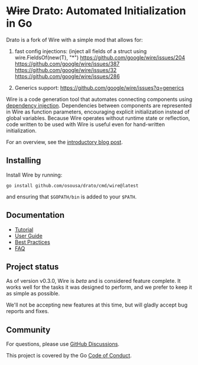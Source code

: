 # ~~Wire~~ Drato: Automated Initialization in Go
Drato is a fork of Wire with a simple mod that allows for:

1) fast config injections:
   (inject all fields of a struct using wire.FieldsOf(new(T), "*")
   https://github.com/google/wire/issues/204
   https://github.com/google/wire/issues/387
   https://github.com/google/wire/issues/32
   https://github.com/google/wire/issues/286

3) Generics support:
   https://github.com/google/wire/issues?q=generics

Wire is a code generation tool that automates connecting components using
[dependency injection][]. Dependencies between components are represented in
Wire as function parameters, encouraging explicit initialization instead of
global variables. Because Wire operates without runtime state or reflection,
code written to be used with Wire is useful even for hand-written
initialization.

For an overview, see the [introductory blog post][].

[dependency injection]: https://en.wikipedia.org/wiki/Dependency_injection
[introductory blog post]: https://blog.golang.org/wire
[godoc]: https://godoc.org/github.com/osousa/drato
[travis]: https://travis-ci.com/osousa/drato

## Installing

Install Wire by running:

```shell
go install github.com/osousa/drato/cmd/wire@latest
```

and ensuring that `$GOPATH/bin` is added to your `$PATH`.

## Documentation

- [Tutorial][]
- [User Guide][]
- [Best Practices][]
- [FAQ][]

[Tutorial]: ./_tutorial/README.md
[Best Practices]: ./docs/best-practices.md
[FAQ]: ./docs/faq.md
[User Guide]: ./docs/guide.md

## Project status

As of version v0.3.0, Wire is *beta* and is considered feature complete. It
works well for the tasks it was designed to perform, and we prefer to keep it
as simple as possible.

We'll not be accepting new features at this time, but will gladly accept bug
reports and fixes.

## Community

For questions, please use [GitHub Discussions](https://github.com/osousa/drato/discussions).

This project is covered by the Go [Code of Conduct][].

[Code of Conduct]: ./CODE_OF_CONDUCT.md
[go-cloud mailing list]: https://groups.google.com/forum/#!forum/go-cloud
